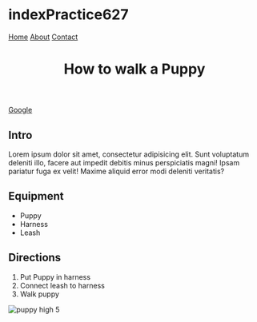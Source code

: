 # indexPractice627
<!DOCTYPE html>
<html lang="en">
<head>
    <meta charset="UTF-8">
    <meta name="viewport" content="width=device-width, initial-scale=1.0">
    <link rel="stylesheet" href="style.css">
    <title>Document</title>
</head>
<body>
   <nav>
    <a href="index.html">Home</a>
    <a href="About.html">About</a>
    <a href="Contact.html">Contact</a>
   </nav>
   <header>
    <h1>How to walk a Puppy</h1>
   </header>
   <!-- This is a comment. The link below opens google in a new tab -->
<a href="https://www.google.com/" target="_blank">Google</a>
   <article>
    <h2>Intro</h2>
    <p>Lorem ipsum dolor sit amet, consectetur adipisicing elit. Sunt voluptatum deleniti illo, facere aut impedit debitis minus perspiciatis magni! Ipsam pariatur fuga ex velit! Maxime aliquid error modi deleniti veritatis?</p>
    <h2>Equipment</h2>
    <ul>
        <li>Puppy</li>
        <li>Harness</li>
        <li>Leash</li>
    </ul>
    <h2>Directions</h2>
    <ol>
        <li>Put Puppy in harness</li>
        <li>Connect leash to harness</li>
        <li>Walk puppy</li>
    </ol>

   </article>
   <img src="puppy high 5.jpg" alt="puppy high 5">
   <footer></footer>

</body>
</html>
